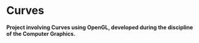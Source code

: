 # Curves

**Project involving Curves using OpenGL, developed during the discipline of the Computer Graphics.**
